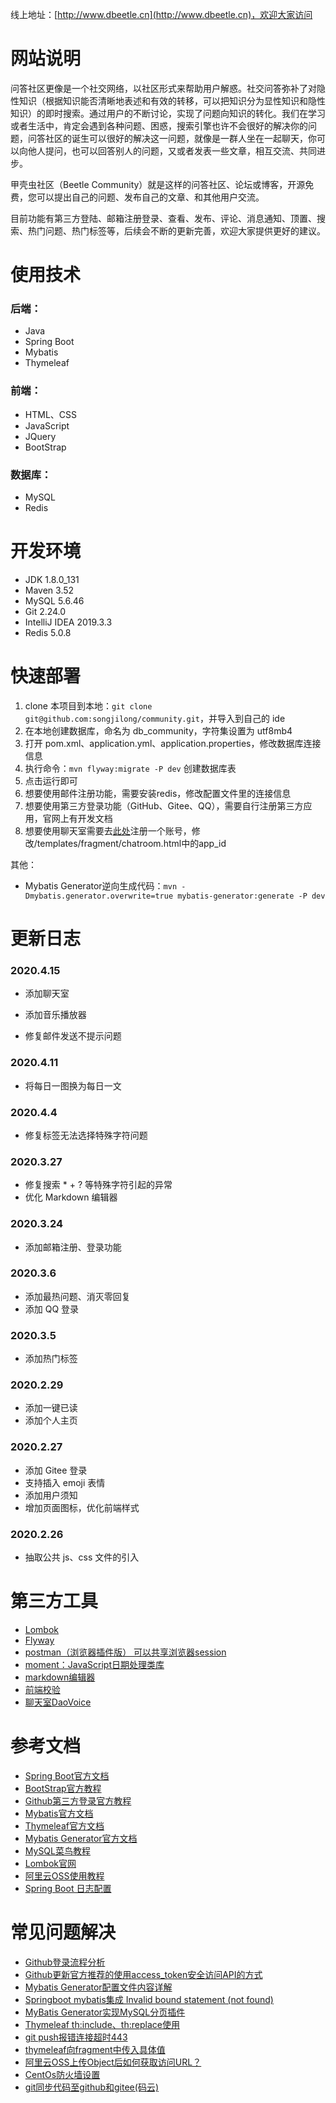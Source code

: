 线上地址：[http://www.dbeetle.cn](http://www.dbeetle.cn)，欢迎大家访问

# 网站说明

问答社区更像是一个社交网络，以社区形式来帮助用户解惑。社交问答弥补了对隐性知识（根据知识能否清晰地表述和有效的转移，可以把知识分为显性知识和隐性知识）的即时搜索。通过用户的不断讨论，实现了问题向知识的转化。我们在学习或者生活中，肯定会遇到各种问题、困惑，搜索引擎也许不会很好的解决你的问题，问答社区的诞生可以很好的解决这一问题，就像是一群人坐在一起聊天，你可以向他人提问，也可以回答别人的问题，又或者发表一些文章，相互交流、共同进步。

甲壳虫社区（Beetle Community）就是这样的问答社区、论坛或博客，开源免费，您可以提出自己的问题、发布自己的文章、和其他用户交流。

目前功能有第三方登陆、邮箱注册登录、查看、发布、评论、消息通知、顶置、搜索、热门问题、热门标签等，后续会不断的更新完善，欢迎大家提供更好的建议。

# 使用技术
### 后端：
- Java
- Spring Boot
- Mybatis
- Thymeleaf

### 前端：
- HTML、CSS
- JavaScript
- JQuery
- BootStrap

### 数据库：
- MySQL
- Redis

# 开发环境
- JDK 1.8.0_131
- Maven 3.52
- MySQL 5.6.46
- Git 2.24.0
- IntelliJ IDEA 2019.3.3
- Redis 5.0.8

# 快速部署
1. clone 本项目到本地：`git clone git@github.com:songjilong/community.git`，并导入到自己的 ide
2. 在本地创建数据库，命名为 db_community，字符集设置为 utf8mb4
3. 打开 pom.xml、application.yml、application.properties，修改数据库连接信息
4. 执行命令：`mvn flyway:migrate -P dev` 创建数据库表
5. 点击运行即可
6. 想要使用邮件注册功能，需要安装redis，修改配置文件里的连接信息
7. 想要使用第三方登录功能（GitHub、Gitee、QQ），需要自行注册第三方应用，官网上有开发文档
8. 想要使用聊天室需要去[此处](http://dashboard.daovoice.io)注册一个账号，修改/templates/fragment/chatroom.html中的app_id

其他：
- Mybatis Generator逆向生成代码：`mvn -Dmybatis.generator.overwrite=true mybatis-generator:generate -P dev`

# 更新日志

### 2020.4.15

- 添加聊天室

- 添加音乐播放器
- 修复邮件发送不提示问题

### 2020.4.11

- 将每日一图换为每日一文

### 2020.4.4

- 修复标签无法选择特殊字符问题

### 2020.3.27

- 修复搜索 *  +  ? 等特殊字符引起的异常
- 优化 Markdown 编辑器

### 2020.3.24

- 添加邮箱注册、登录功能

### 2020.3.6

- 添加最热问题、消灭零回复
- 添加 QQ 登录

### 2020.3.5

- 添加热门标签

### 2020.2.29

- 添加一键已读
- 添加个人主页

### 2020.2.27

- 添加 Gitee 登录
- 支持插入 emoji 表情
- 添加用户须知
- 增加页面图标，优化前端样式

### 2020.2.26

- 抽取公共 js、css 文件的引入

# 第三方工具
- [Lombok](https://projectlombok.org/)  
- [Flyway](https://flywaydb.org/)  
- [postman（浏览器插件版） 可以共享浏览器session](https://chrome.google.com/webstore/detail/tabbed-postman-rest-clien/coohjcphdfgbiolnekdpbcijmhambjff)  
- [moment：JavaScript日期处理类库](http://momentjs.cn/)  
- [markdown编辑器](https://pandao.github.io/editor.md/)  
- [前端校验](https://validator.niceue.com/)  
- [聊天室DaoVoice](http://dashboard.daovoice.io/)  

# 参考文档
- [Spring Boot官方文档](https://docs.spring.io/spring-boot/docs/2.2.4.RELEASE/reference/html/)  
- [BootStrap官方教程](https://v3.bootcss.com/components/)  
- [Github第三方登录官方教程](https://developer.github.com/apps/)  
- [Mybatis官方文档](https://mybatis.org/mybatis-3/zh/index.html)  
- [Thymeleaf官方文档](https://www.thymeleaf.org/doc/tutorials/3.0/usingthymeleaf.html)  
- [Mybatis Generator官方文档](http://mybatis.org/generator/)   
- [MySQL菜鸟教程](https://www.runoob.com/mysql/mysql-tutorial.html)  
- [Lombok官网](https://projectlombok.org/)   
- [阿里云OSS使用教程](https://help.aliyun.com/document_detail/31883.html?spm=5176.8466010.bucket.4.7c451450a0B80C)  
- [Spring Boot 日志配置](https://blog.csdn.net/Inke88/article/details/75007649)  

# 常见问题解决
- [Github登录流程分析](https://www.cnblogs.com/songjilong/p/12309552.html)  
- [Github更新官方推荐的使用access_token安全访问API的方式](https://blog.csdn.net/kuaileky/article/details/104217757)  
- [Mybatis Generator配置文件内容详解](https://www.jianshu.com/p/a8bfc14a3534)     
- [Springboot mybatis集成 Invalid bound statement (not found)](https://blog.csdn.net/qq_35981283/article/details/78590090)    
- [MyBatis Generator实现MySQL分页插件](https://blog.csdn.net/xiao__gui/article/details/51333693)    
- [Thymeleaf th:include、th:replace使用](https://blog.csdn.net/believe__sss/article/details/79992408)
- [git push报错连接超时443](https://gist.github.com/laispace/666dd7b27e9116faece6)    
- [thymeleaf向fragment中传入具体值](https://blog.csdn.net/u010999809/article/details/80724076)
- [阿里云OSS上传Object后如何获取访问URL？](https://www.alibabacloud.com/help/zh/doc-detail/39607.htm)
- [CentOs防火墙设置](https://support.huaweicloud.com/trouble-ecs/ecs_trouble_0402.html)
- [git同步代码至github和gitee(码云)](https://zhuanlan.zhihu.com/p/71163868)


